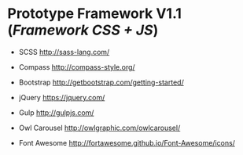 # Prototype Framework V1.1 (*Framework CSS + JS*)

* SCSS
	http://sass-lang.com/

* Compass
    http://compass-style.org/

* Bootstrap
	http://getbootstrap.com/getting-started/

* jQuery
	https://jquery.com/

* Gulp
    http://gulpjs.com/

* Owl Carousel
	http://owlgraphic.com/owlcarousel/

* Font Awesome
	http://fortawesome.github.io/Font-Awesome/icons/